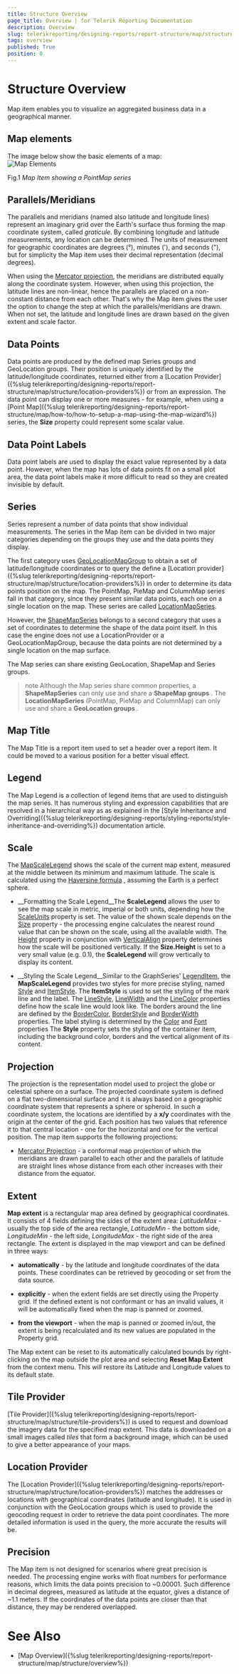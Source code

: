 ```yaml
---
title: Structure Overview
page_title: Overview | for Telerik Reporting Documentation
description: Overview
slug: telerikreporting/designing-reports/report-structure/map/structure/overview
tags: overview
published: True
position: 0
---
```


# Structure Overview



Map item enables you to visualize an aggregated business data in a geographical manner.

## Map elements

The image below show the basic elements of a map:  
  ![Map Elements](images/Map/MapElements.png)

Fig.1 *Map Item showing a PointMap series*

## Parallels/Meridians

The parallels and meridians (named also latitude and longitude lines) represent an imaginary grid over the Earth's surface           thus forming the map coordinate system, called *graticule*. By combining longitude and latitude measurements, any location can be determined.           The units of measurement for geographic coordinates are degrees (°), minutes ('), and seconds ("), but for simplicity the Map item           uses their decimal representation (decimal degrees).         

When using the [Mercator projection](d41d4d88-13f3-465f-9e28-db79c99fb0a4#projection), the meridians are distributed equally along the coordinate system.           However, when using this projection, the latitude lines are non-linear, hence the parallels are placed on a non-constant distance from each other.           That's why the Map item gives the user the option to change the step at which the parallels/meridians are drawn.           When not set, the latitude and longitude lines are drawn based on the given extent and scale factor.         

## Data Points

Data points are produced by the defined map Series groups and GeoLocation groups. Their position is uniquely identified by the latitude/longitude           coordinates, returned either from a [Location Provider]({%slug telerikreporting/designing-reports/report-structure/map/structure/location-providers%}) or from an expression. The data point can display one or more measures -           for example, when using a [Point Map]({%slug telerikreporting/designing-reports/report-structure/map/how-to/how-to-setup-a-map-using-the-map-wizard%}) series, the __Size__           property could represent some scalar value.         

## Data Point Labels

Data point labels are used to display the exact value represented by a data point. However, when the map has lots of data points           fit on a small plot area, the data point labels make it more difficult to read so they are created invisible by default.         

## Series

Series represent a number of data points that show individual measurements. The series in the Map item can be divided in two major categories           depending on the groups they use and the data points they display.         

The first category uses [GeoLocationMapGroup](/reporting/api/Telerik.Reporting.GeoLocationMapGroup)           to obtain a set of latitude/longitude coordinates or to query the define a [Location provider]({%slug telerikreporting/designing-reports/report-structure/map/structure/location-providers%})           in order to determine its data points position on the map. The PointMap, PieMap and ColumnMap series fall in that category, since they present similar           data points, each one on a single location on the map. These series are called [LocationMapSeries](/reporting/api/Telerik.Reporting.LocationMapSeries).         

However, the [ShapeMapSeries](/reporting/api/Telerik.Reporting.ShapeMapSeries) belongs to a second category that uses a set of coordinates           to determine the shape of the data point itself. In this case the engine does not use a LocationProvider or a GeoLocationMapGroup, because the data points           are not determined by a single location on the map surface.         

The Map series can share existing GeoLocation, ShapeMap and Series groups.

>note Although the Map series share common properties, a  __ShapeMapSeries__  can only use and share a  __ShapeMap groups__ .             The  __LocationMapSeries__  (PointMap, PieMap and ColumnMap) can only use and share a  __GeoLocation groups__ .           


## Map Title

The Map Title is a report item used to set a header over a report item. It could be moved to a various position for a better visual effect.         

## Legend

The Map Legend is a collection of legend items that are used to distinguish the map series. It has numerous styling and expression           capabilities that are resolved in a hierarchical way as as explained in the           [Style Inheritance and Overriding]({%slug telerikreporting/designing-reports/styling-reports/style-inheritance-and-overriding%}) documentation article.         

## Scale

The [MapScaleLegend](/reporting/api/Telerik.Reporting.MapScaleLegend) shows the scale of the current map extent,           measured at the middle between its minimum and maximum latitude.           The scale is calculated using the           [Haversine formula](http://en.wikipedia.org/wiki/Haversine_formula)           , assuming the Earth is a perfect sphere.         

* __Formatting the Scale Legend__The __ScaleLegend__ allows the user to see the map scale in metric, imperial or both units, depending how the               [ScaleUnits](/reporting/api/Telerik.Reporting.MapScaleLegend#Telerik_Reporting_MapScaleLegend_ScaleUnits) property is set.               The value of the shown scale depends on the [Size](/reporting/api/Telerik.Reporting.MapScaleLegend#Telerik_Reporting_MapScaleLegend_Size) property -               the processing engine calculates the nearest round value that can be               shown on the scale, using all the available width. The [Height](/reporting/api/Telerik.Reporting.Drawing.SizeU#Telerik_Reporting_Drawing_SizeU_Height)               property in conjunction with [VerticalAlign](/reporting/api/Telerik.Reporting.Drawing.VerticalAlign) property               determines how the scale will be positioned vertically. If the __Size.Height__ is set to a very small value (e.g. 0.1),               the __ScaleLegend__ will grow vertically to display its content.             

* __Styling the Scale Legend__Similar to the GraphSeries' [LegendItem](/reporting/api/Telerik.Reporting.LegendItem), the __MapScaleLegend__               provides two styles for more precise styling, named               [Style](/reporting/api/Telerik.Reporting.MapScaleLegend#Telerik_Reporting_MapScaleLegend_Style) and               [ItemStyle](/reporting/api/Telerik.Reporting.MapScaleLegend#Telerik_Reporting_MapScaleLegend_ItemStyle).               The __ItemStyle__ is used to set the styling of the mark line and the label. The               [LineStyle](/reporting/api/Telerik.Reporting.Drawing.Style#Telerik_Reporting_Drawing_Style_LineStyle),               [LineWidth](/reporting/api/Telerik.Reporting.Drawing.Style#Telerik_Reporting_Drawing_Style_LineWidth) and the               [LineColor](/reporting/api/Telerik.Reporting.Drawing.Style#Telerik_Reporting_Drawing_Style_LineColor)               properties define how the scale line would look like. The borders around the line are defined by the               [BorderColor](/reporting/api/Telerik.Reporting.Drawing.Style#Telerik_Reporting_Drawing_Style_BorderColor),               [BorderStyle](/reporting/api/Telerik.Reporting.Drawing.Style#Telerik_Reporting_Drawing_Style_BorderStyle) and               [BorderWidth](/reporting/api/Telerik.Reporting.Drawing.Style#Telerik_Reporting_Drawing_Style_BorderWidth) properties.               The label styling is determined by the               [Color](/reporting/api/Telerik.Reporting.Drawing.Style#Telerik_Reporting_Drawing_Style_Color) and               [Font](/reporting/api/Telerik.Reporting.Drawing.Style#Telerik_Reporting_Drawing_Style_Font) properties               The __Style__ property sets the styling of the container item, including the background color, borders               and the vertical alignment of its content.             

## Projection

The projection is the representation model used to project the globe or celestial sphere on a surface. The projected coordinate system is defined           on a flat two-dimensional surface and it is always based on a geographic coordinate system that represents a sphere or spheroid.           In such a coordinate system, the locations are identified by a __x/y__ coordinates with the origin at the center of the grid.           Each position has two values that reference it to that central location - one for the horizontal and one for the vertical position.           The map item supports the following projections:         



* [Mercator Projection](http://en.wikipedia.org/wiki/Mercator_projection) - a conformal map projection of which the meridians are drawn parallel to each other and the parallels of latitude               are straight lines whose distance from each other increases with their distance from the equator.             

## Extent

__Map extent__ is a rectangular map area defined by geographical coordinates. It consists of 4 fields defining the sides           of the extent area: *LatitudeMax* - usually the top side of the area rectangle,           *LatitudeMin* - the bottom side,           *LongitudeMin* - the left side,           *LongitudeMax* - the right side of the area rectangle. The extent is displayed in the map viewport and can be defined in three ways:         

* __automatically__ - by the latitude and longitude coordinates of the data points. These coordinates can be retrieved               by geocoding or set from the data source.             

* __explicitly__ - when the extent fields are set directly using the Property grid. If the defined extent is not conformant               or has an invalid values, it will be automatically fixed when the map is panned or zoomed.             

* __from the viewport__ - when the map is panned or zoomed in/out, the extent is being recalculated and its new values are               populated in the Property grid.             

The Map extent can be reset to its automatically calculated bounds by right-clicking on the map outside the plot area and selecting           __Reset Map Extent__ from the context menu. This will restore its Latitude and Longitude values to its default state.         

## Tile Provider

[Tile Provider]({%slug telerikreporting/designing-reports/report-structure/map/structure/tile-providers%}) is used to request and download the imagery data for the specified map extent.           This data is downloaded on a small images called *tiles* that form a background image, which can be used to           give a better appearance of your maps.         

## Location Provider

The [Location Provider]({%slug telerikreporting/designing-reports/report-structure/map/structure/location-providers%}) matches the addresses or locations with geographical coordinates (latitude and longitude).           It is used in conjunction with the GeoLocation groups which is used to provide the geocoding request in order to retrieve the data point coordinates.           The more detailed information is used in the query, the more accurate the results will be.         

## Precision

The Map item is not designed for scenarios where great precision is needed. The processing engine works with float numbers for performance reasons, which limits the data points precision to ~0.00001. Such difference in decimal degrees, measured as latitude at the equator, gives a distance of ~1.1 meters. If the coordinates of the data points are closer than that distance, they may be rendered overlapped.         

# See Also


 * [Map Overview]({%slug telerikreporting/designing-reports/report-structure/map/structure/overview%})
